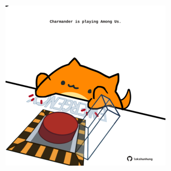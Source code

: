 <!-- built at 14/09/2024, 12:00:42 UTC -->
<p align="center">
  <img width="500" height="500" src="./ReadmeImage.svg">
</p>

